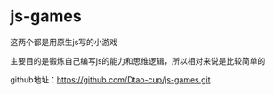 # js-games

这两个都是用原生js写的小游戏

主要目的是锻炼自己编写js的能力和思维逻辑，所以相对来说是比较简单的

github地址：https://github.com/Dtao-cup/js-games.git
